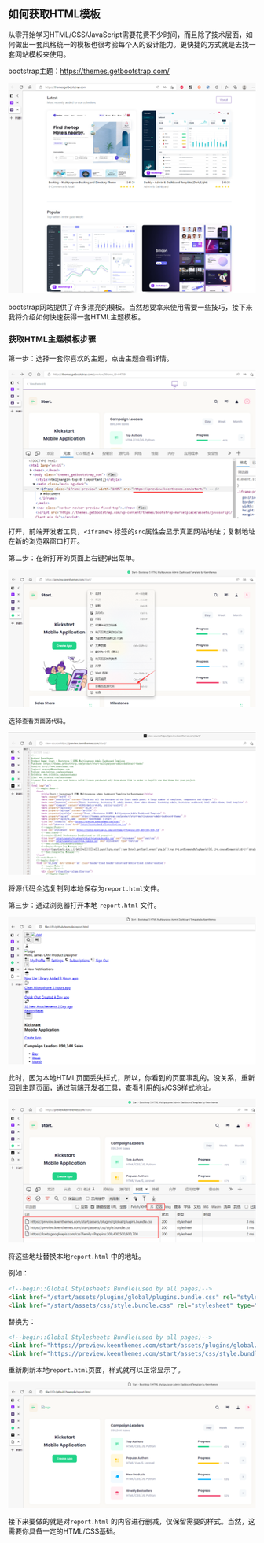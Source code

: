## 如何获取HTML模板

从零开始学习HTML/CSS/JavaScript需要花费不少时间，而且除了技术层面，如何做出一套风格统一的模板也很考验每个人的设计能力。更快捷的方式就是去找一套网站模板来使用。

bootstrap主题：https://themes.getbootstrap.com/

![](./img/bootstrap_themes.png)

bootstrap网站提供了许多漂亮的模板。当然想要拿来使用需要一些技巧，接下来我将介绍如何快速获得一套HTML主题模板。

### 获取HTML主题模板步骤

第一步：选择一套你喜欢的主题，点击主题查看详情。

![](./img/bootstrap_themes_1.png)

打开，前端开发者工具，`<iframe>` 标签的`src`属性会显示真正网站地址；复制地址在新的浏览器窗口打开。


第二步：在新打开的页面上右键弹出菜单。

![](./img/bootstrap_themes_2.png)

选择`查看页面源代码`。

![](./img/bootstrap_themes_3.png)

将源代码全选复制到本地保存为`report.html`文件。

第三步：通过浏览器打开本地 `report.html` 文件。

![](./img/bootstrap_themes_4.png)

此时，因为本地HTML页面丢失样式，所以，你看到的页面事乱的。没关系，重新回到主题页面，通过前端开发者工具，查看引用的js/CSS样式地址。

![](./img/bootstrap_themes_5.png)

将这些地址替换本地`report.html` 中的地址。

例如：

```html
<!--begin::Global Stylesheets Bundle(used by all pages)-->
<link href="/start/assets/plugins/global/plugins.bundle.css" rel="stylesheet" type="text/css" />
<link href="/start/assets/css/style.bundle.css" rel="stylesheet" type="text/css" />
```
替换为：
```html
<!--begin::Global Stylesheets Bundle(used by all pages)-->
<link href="https://preview.keenthemes.com/start/assets/plugins/global/plugins.bundle.css" rel="stylesheet" type="text/css" />
<link href="https://preview.keenthemes.com/start/assets/css/style.bundle.css" rel="stylesheet" type="text/css" />
```

重新刷新本地`report.html`页面，样式就可以正常显示了。


![](./img/bootstrap_themes_6.png)


接下来要做的就是对`report.html` 的内容进行删减，仅保留需要的样式。当然，这需要你具备一定的HTML/CSS基础。

